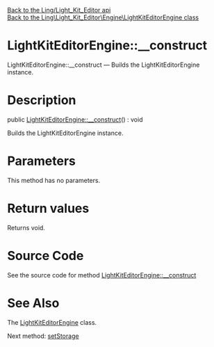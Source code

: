 [Back to the Ling/Light_Kit_Editor api](https://github.com/lingtalfi/Light_Kit_Editor/blob/master/doc/api/Ling/Light_Kit_Editor.md)<br>
[Back to the Ling\Light_Kit_Editor\Engine\LightKitEditorEngine class](https://github.com/lingtalfi/Light_Kit_Editor/blob/master/doc/api/Ling/Light_Kit_Editor/Engine/LightKitEditorEngine.md)


LightKitEditorEngine::__construct
================



LightKitEditorEngine::__construct — Builds the LightKitEditorEngine instance.




Description
================


public [LightKitEditorEngine::__construct](https://github.com/lingtalfi/Light_Kit_Editor/blob/master/doc/api/Ling/Light_Kit_Editor/Engine/LightKitEditorEngine/__construct.md)() : void




Builds the LightKitEditorEngine instance.




Parameters
================

This method has no parameters.


Return values
================

Returns void.








Source Code
===========
See the source code for method [LightKitEditorEngine::__construct](https://github.com/lingtalfi/Light_Kit_Editor/blob/master/Engine/LightKitEditorEngine.php#L31-L34)


See Also
================

The [LightKitEditorEngine](https://github.com/lingtalfi/Light_Kit_Editor/blob/master/doc/api/Ling/Light_Kit_Editor/Engine/LightKitEditorEngine.md) class.

Next method: [setStorage](https://github.com/lingtalfi/Light_Kit_Editor/blob/master/doc/api/Ling/Light_Kit_Editor/Engine/LightKitEditorEngine/setStorage.md)<br>

